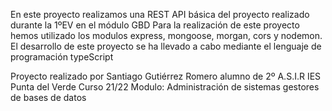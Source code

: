 En este proyecto realizamos una REST API básica del proyecto realizado durante la 1ºEV en el módulo GBD
Para la realización de este proyecto hemos utilizado los modulos express, mongoose, morgan, cors y nodemon.
El desarrollo de este proyecto se ha llevado a cabo mediante el lenguaje de programación typeScript

Proyecto realizado por Santiago Gutiérrez Romero alumno de 2º A.S.I.R IES Punta del Verde Curso 21/22
Modulo: Administración de sistemas gestores de bases de datos
